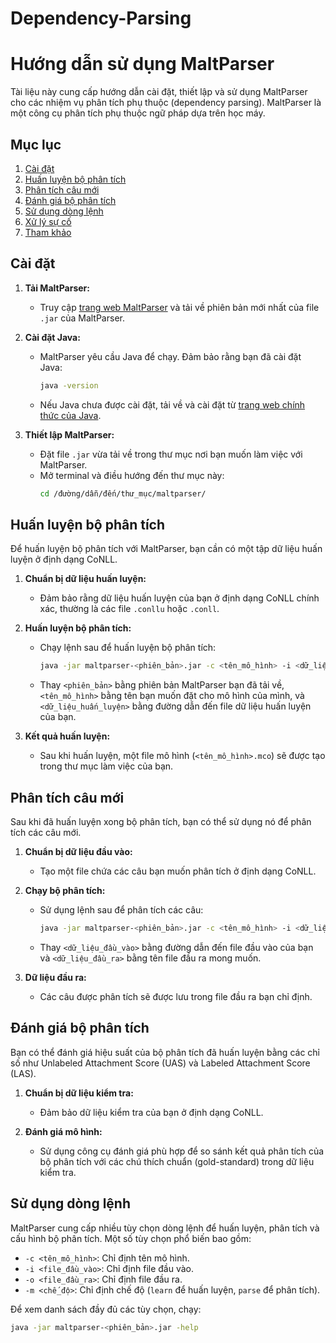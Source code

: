 # Dependency-Parsing

# Hướng dẫn sử dụng MaltParser

Tài liệu này cung cấp hướng dẫn cài đặt, thiết lập và sử dụng MaltParser cho các nhiệm vụ phân tích phụ thuộc (dependency parsing). MaltParser là một công cụ phân tích phụ thuộc ngữ pháp dựa trên học máy.

## Mục lục

1. [Cài đặt](#cài-đặt)
2. [Huấn luyện bộ phân tích](#huấn-luyện-bộ-phân-tích)
3. [Phân tích câu mới](#phân-tích-câu-mới)
4. [Đánh giá bộ phân tích](#đánh-giá-bộ-phân-tích)
5. [Sử dụng dòng lệnh](#sử-dụng-dòng-lệnh)
6. [Xử lý sự cố](#xử-lý-sự-cố)
7. [Tham khảo](#tham-khảo)

## Cài đặt

1. **Tải MaltParser:**
   - Truy cập [trang web MaltParser](http://www.maltparser.org/download.html) và tải về phiên bản mới nhất của file `.jar` của MaltParser.

2. **Cài đặt Java:**
   - MaltParser yêu cầu Java để chạy. Đảm bảo rằng bạn đã cài đặt Java:
     ```bash
     java -version
     ```
   - Nếu Java chưa được cài đặt, tải về và cài đặt từ [trang web chính thức của Java](https://www.java.com/).

3. **Thiết lập MaltParser:**
   - Đặt file `.jar` vừa tải về trong thư mục nơi bạn muốn làm việc với MaltParser.
   - Mở terminal và điều hướng đến thư mục này:
     ```bash
     cd /đường/dẫn/đến/thư_mục/maltparser/
     ```

## Huấn luyện bộ phân tích

Để huấn luyện bộ phân tích với MaltParser, bạn cần có một tập dữ liệu huấn luyện ở định dạng CoNLL.

1. **Chuẩn bị dữ liệu huấn luyện:**
   - Đảm bảo rằng dữ liệu huấn luyện của bạn ở định dạng CoNLL chính xác, thường là các file `.conllu` hoặc `.conll`.

2. **Huấn luyện bộ phân tích:**
   - Chạy lệnh sau để huấn luyện bộ phân tích:
     ```bash
     java -jar maltparser-<phiên_bản>.jar -c <tên_mô_hình> -i <dữ_liệu_huấn_luyện>.conllu -m learn
     ```
   - Thay `<phiên_bản>` bằng phiên bản MaltParser bạn đã tải về, `<tên_mô_hình>` bằng tên bạn muốn đặt cho mô hình của mình, và `<dữ_liệu_huấn_luyện>` bằng đường dẫn đến file dữ liệu huấn luyện của bạn.

3. **Kết quả huấn luyện:**
   - Sau khi huấn luyện, một file mô hình (`<tên_mô_hình>.mco`) sẽ được tạo trong thư mục làm việc của bạn.

## Phân tích câu mới

Sau khi đã huấn luyện xong bộ phân tích, bạn có thể sử dụng nó để phân tích các câu mới.

1. **Chuẩn bị dữ liệu đầu vào:**
   - Tạo một file chứa các câu bạn muốn phân tích ở định dạng CoNLL.

2. **Chạy bộ phân tích:**
   - Sử dụng lệnh sau để phân tích các câu:
     ```bash
     java -jar maltparser-<phiên_bản>.jar -c <tên_mô_hình> -i <dữ_liệu_đầu_vào>.conllu -o <dữ_liệu_đầu_ra>.conllu -m parse
     ```
   - Thay `<dữ_liệu_đầu_vào>` bằng đường dẫn đến file đầu vào của bạn và `<dữ_liệu_đầu_ra>` bằng tên file đầu ra mong muốn.

3. **Dữ liệu đầu ra:**
   - Các câu được phân tích sẽ được lưu trong file đầu ra bạn chỉ định.

## Đánh giá bộ phân tích

Bạn có thể đánh giá hiệu suất của bộ phân tích đã huấn luyện bằng các chỉ số như Unlabeled Attachment Score (UAS) và Labeled Attachment Score (LAS).

1. **Chuẩn bị dữ liệu kiểm tra:**
   - Đảm bảo dữ liệu kiểm tra của bạn ở định dạng CoNLL.

2. **Đánh giá mô hình:**
   - Sử dụng công cụ đánh giá phù hợp để so sánh kết quả phân tích của bộ phân tích với các chú thích chuẩn (gold-standard) trong dữ liệu kiểm tra.

## Sử dụng dòng lệnh

MaltParser cung cấp nhiều tùy chọn dòng lệnh để huấn luyện, phân tích và cấu hình bộ phân tích. Một số tùy chọn phổ biến bao gồm:

- `-c <tên_mô_hình>`: Chỉ định tên mô hình.
- `-i <file_đầu_vào>`: Chỉ định file đầu vào.
- `-o <file_đầu_ra>`: Chỉ định file đầu ra.
- `-m <chế_độ>`: Chỉ định chế độ (`learn` để huấn luyện, `parse` để phân tích).

Để xem danh sách đầy đủ các tùy chọn, chạy:
```bash
java -jar maltparser-<phiên_bản>.jar -help

